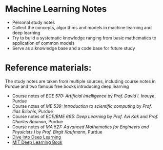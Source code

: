 # Machine Learning Notes
- Personal study notes 
- Collect the concepts, algorithms and models in machine learning and deep learning
- Try to build a systematic knowledge ranging from basic mathematics to application of common models
- Serve as a knowledge base and a code base for future study

# Reference materials: 
The study notes are taken from multiple sources, including course notes in Purdue and two famous free books introducing deep learning
- Course notes of *ECE 570: Artificial Intelligence* by *Prof. David I. Inouye*, Purdue
- Course notes of *ME 539: Introduction to scientific computing* by *Prof. Ilias Bilionis*, Purdue
- Course notes of *ECE/BME 695: Deep Learning* by *Prof. Avi Kak* and *Prof. Charles Bouman*, Purdue
- Course notes of *MA 527: Advanced Mathematics for Engineers and Physicists I* by *Prof. Birgit Kaufmann*, Purdue
- [Dive Into Deep Learning](https://d2l.ai/chapter_preface/index.html)
- [MIT Deep Learning Book](https://www.deeplearningbook.org/)
